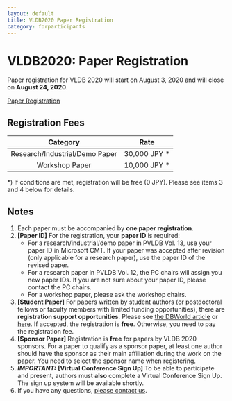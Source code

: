 ```yaml
---
layout: default
title: VLDB2020 Paper Registration
category: forparticipants
---
```


# VLDB2020:  Paper Registration

Paper registration for VLDB 2020 will start on August 3, 2020 and will close on **August 24, 2020**. 

<a href="https://secure101.jtbcom.co.jp/vldb2020/" class="btn btn-red">Paper Registration</a>

## Registration Fees

| Category | Rate |
|:--------:|:----:|
| Research/Industrial/Demo Paper | 30,000 JPY * |
| Workshop Paper                 | 10,000 JPY * |

*) If conditions are met, registration will be free (0 JPY). Please see items 3 and 4 below for details.

## Notes

1. Each paper must be accompanied by **one paper registration**.
1. **[Paper ID]** For the registration, your **paper ID** is required:
    - For a research/industrial/demo paper in PVLDB Vol. 13, use your paper ID in Microsoft CMT. If your paper was accepted after revision (only applicable for a research paper), use the paper ID of the revised paper.
    - For a research paper in PVLDB Vol. 12, the PC chairs will assign you new paper IDs. If you are not sure about your paper ID, please contact the PC chairs.
    - For a workshop paper, please ask the workshop chairs.
1. **[Student Paper]** For papers written by student authors (or postdoctoral fellows or faculty members with limited funding opportunities), there are **registration support opportunities**. Please see <a href="https://research.cs.wisc.edu/dbworld/messages/2020-07/1594458946.html">the DBWorld article</a> or <a href="registration-support.html">here</a>. If accepted, the registration is **free**. Otherwise, you need to pay the registration fee.
1. **[Sponsor Paper]** Registration is **free** for papers by VLDB 2020 sponsors. For a paper to qualify as a sponsor paper, at least one author should have the sponsor as their main affiliation during the work on the paper. You need to select the sponsor name when registering.
1. ***IMPORTANT:*** **[Virtual Conference Sign Up]** To be able to participate and present, authors must **also** complete a Virtual Conference Sign Up. The sign up system will be available shortly.
1. If you have any questions, <a href="mailto:helpdesk@vldb2020.org">please contact us</a>.

